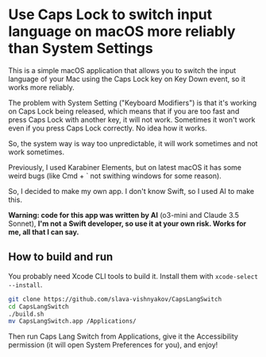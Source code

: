 # Use Caps Lock to switch input language on macOS more reliably than System Settings

This is a simple macOS application that allows you to switch the input language of your Mac using the Caps Lock key on Key Down event, so it works more reliably.

The problem with System Setting ("Keyboard Modifiers") is that it's working on Caps Lock being released, which means that if you are too fast and press Caps Lock with another key, it will not work. Sometimes it won't work even if you press Caps Lock correctly. No idea how it works.

So, the system way is way too unpredictable, it will work sometimes and not work sometimes.

Previously, I used Karabiner Elements, but on latest macOS it has some weird bugs (like Cmd + ` not swithing windows for some reason).

So, I decided to make my own app. I don't know Swift, so I used AI to make this.

**Warning: code for this app was written by AI** (o3-mini and Claude 3.5 Sonnet), **I'm not a Swift developer, so use it at your own risk.  Works for me, all that I can say.**

## How to build and run

You probably need Xcode CLI tools to build it. Install them with `xcode-select --install`.

```bash
git clone https://github.com/slava-vishnyakov/CapsLangSwitch
cd CapsLangSwitch
./build.sh
mv CapsLangSwitch.app /Applications/
```

Then run Caps Lang Switch from Applications, give it the Accessibility permission (it will open System Preferences for you), and enjoy!